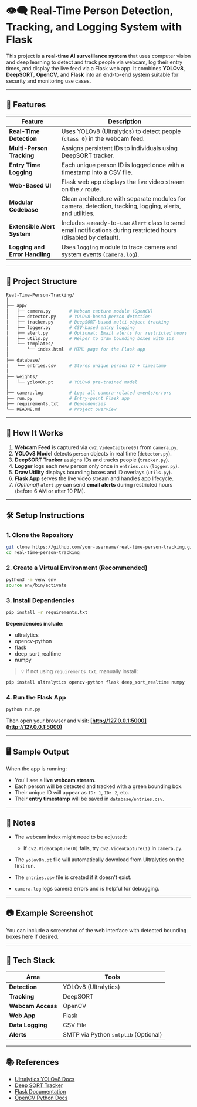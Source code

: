 # 👁️‍🗨️ Real-Time Person Detection, Tracking, and Logging System with Flask

This project is a **real-time AI surveillance system** that uses computer vision and deep learning to detect and track people via webcam, log their entry times, and display the live feed via a Flask web app. It combines **YOLOv8**, **DeepSORT**, **OpenCV**, and **Flask** into an end-to-end system suitable for security and monitoring use cases.

---

## 📌 Features

| Feature | Description |
|--------|-------------|
| **Real-Time Detection** | Uses YOLOv8 (Ultralytics) to detect people (`class 0`) in the webcam feed. |
| **Multi-Person Tracking** | Assigns persistent IDs to individuals using DeepSORT tracker. |
| **Entry Time Logging** | Each unique person ID is logged once with a timestamp into a CSV file. |
| **Web-Based UI** | Flask web app displays the live video stream on the `/` route. |
| **Modular Codebase** | Clean architecture with separate modules for camera, detection, tracking, logging, alerts, and utilities. |
| **Extensible Alert System** | Includes a ready-to-use `Alert` class to send email notifications during restricted hours (disabled by default). |
| **Logging and Error Handling** | Uses `logging` module to trace camera and system events (`camera.log`). |

---

## 📁 Project Structure

```bash
Real-Time-Person-Tracking/
│
├── app/
│   ├── camera.py       # Webcam capture module (OpenCV)
│   ├── detector.py     # YOLOv8-based person detection
│   ├── tracker.py      # DeepSORT-based multi-object tracking
│   ├── logger.py       # CSV-based entry logging
│   ├── alert.py        # Optional: Email alerts for restricted hours
│   ├── utils.py        # Helper to draw bounding boxes with IDs
│   └── templates/
│       └── index.html  # HTML page for the Flask app
│
├── database/
│   └── entries.csv     # Stores unique person ID + timestamp
│
├── weights/
│   └── yolov8n.pt      # YOLOv8 pre-trained model
│
├── camera.log          # Logs all camera-related events/errors
├── run.py              # Entry-point Flask app
├── requirements.txt    # Dependencies
└── README.md           # Project overview
````

---

## 🚀 How It Works

1. **Webcam Feed** is captured via `cv2.VideoCapture(0)` from `camera.py`.
2. **YOLOv8 Model** detects `person` objects in real time (`detector.py`).
3. **DeepSORT Tracker** assigns IDs and tracks people (`tracker.py`).
4. **Logger** logs each new person only once in `entries.csv` (`logger.py`).
5. **Draw Utility** displays bounding boxes and ID overlays (`utils.py`).
6. **Flask App** serves the live video stream and handles app lifecycle.
7. *(Optional)* `alert.py` can send **email alerts** during restricted hours (before 6 AM or after 10 PM).

---

## 🛠️ Setup Instructions

### 1. Clone the Repository

```bash
git clone https://github.com/your-username/real-time-person-tracking.git
cd real-time-person-tracking
```

### 2. Create a Virtual Environment (Recommended)

```bash
python3 -m venv env
source env/bin/activate
```

### 3. Install Dependencies

```bash
pip install -r requirements.txt
```

**Dependencies include:**

* ultralytics
* opencv-python
* flask
* deep\_sort\_realtime
* numpy

> 💡 If not using `requirements.txt`, manually install:

```bash
pip install ultralytics opencv-python flask deep_sort_realtime numpy
```

### 4. Run the Flask App

```bash
python run.py
```

Then open your browser and visit:
**[http://127.0.0.1:5000](http://127.0.0.1:5000)**

---

## 🖥️ Sample Output

When the app is running:

* You'll see a **live webcam stream**.
* Each person will be detected and tracked with a green bounding box.
* Their unique ID will appear as `ID: 1`, `ID: 2`, etc.
* Their **entry timestamp** will be saved in `database/entries.csv`.

---

## 📌 Notes

* The webcam index might need to be adjusted:

  * If `cv2.VideoCapture(0)` fails, try `cv2.VideoCapture(1)` in `camera.py`.
* The `yolov8n.pt` file will automatically download from Ultralytics on the first run.
* The `entries.csv` file is created if it doesn't exist.
* `camera.log` logs camera errors and is helpful for debugging.

---

## 📷 Example Screenshot

You can include a screenshot of the web interface with detected bounding boxes here if desired.

---

## 🧠 Tech Stack

| Area              | Tools                                |
| ----------------- | ------------------------------------ |
| **Detection**     | YOLOv8 (Ultralytics)                 |
| **Tracking**      | DeepSORT                             |
| **Webcam Access** | OpenCV                               |
| **Web App**       | Flask                                |
| **Data Logging**  | CSV File                             |
| **Alerts**        | SMTP via Python `smtplib` (Optional) |

---

## 📚 References

* [Ultralytics YOLOv8 Docs](https://docs.ultralytics.com)
* [Deep SORT Tracker](https://github.com/IDOTAI/deep_sort_realtime)
* [Flask Documentation](https://flask.palletsprojects.com/)
* [OpenCV Python Docs](https://docs.opencv.org/)